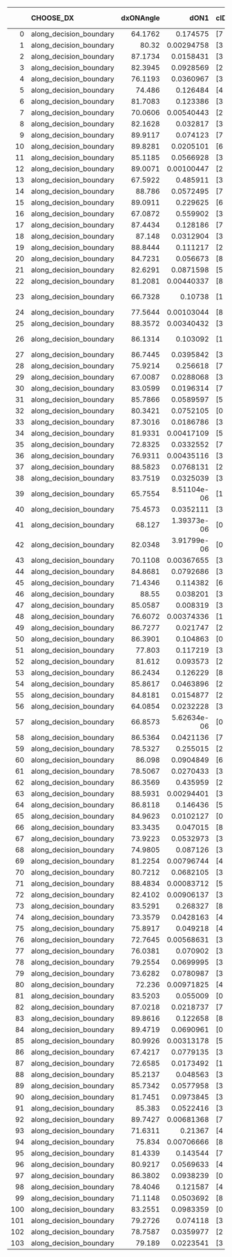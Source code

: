 |     | CHOOSE_DX               |   dxONAngle |        dON1 | cIDON1   |   dON_patch_1 |   nTON |         dON |   dxOFFAngle |       dOFF1 | cIDOFF1   |   dOFF_patch_1 |   nTOFF |        dOFF | SUCCESS   |   nExp |   dual_point_id |   subpoint_time_seconds |   total_execution_time |       logp |       dOFF/dON | Vote dOFF>dON   |
|----:|:------------------------|------------:|------------:|:---------|--------------:|-------:|------------:|-------------:|------------:|:----------|---------------:|--------:|------------:|:----------|-------:|----------------:|------------------------:|-----------------------:|-----------:|---------------:|:----------------|
|   0 | along_decision_boundary |     64.1762 | 0.174575    | [7 9]    |   0.174575    |      1 | 0.174575    |      77.481  | 0.0588618   | [7 9]     |    0.0588618   |       1 | 0.0588618   | False     |      1 |               1 |                0.855438 |                1.90053 |  0         |    0.337172    | False           |
|   1 | along_decision_boundary |     80.32   | 0.00294758  | [3 7]    |   0.00294758  |      1 | 0.00294758  |      85.2081 | 0.0471914   | [3 7]     |    0.0471914   |       1 | 0.0471914   | True      |      2 |               2 |                1.07176  |                3.03814 | -0.5       |   16.0102      | True            |
|   2 | along_decision_boundary |     87.1734 | 0.0158431   | [3 8]    |   0.0158431   |      1 | 0.0158431   |      89.8894 | 0.00272131  | [3 8]     |    0.00272131  |       1 | 0.00272131  | False     |      3 |               5 |                1.06612  |                5.17217 | -0         |    0.171766    | False           |
|   3 | along_decision_boundary |     82.3945 | 0.0928569   | [2 5]    |   0.0928569   |      1 | 0.0928569   |      89.8919 | 0.0110508   | [2 5]     |    0.0110508   |       1 | 0.0110508   | False     |      4 |               6 |                0.75596  |                5.99001 | -0.166667  |    0.119009    | False           |
|   4 | along_decision_boundary |     76.1193 | 0.0360967   | [3 8]    |   0.0360967   |      1 | 0.0360967   |      84.9499 | 0.284659    | [3 8]     |    0.284659    |       1 | 0.284659    | True      |      5 |               7 |                0.978316 |                6.99122 | -0.5       |    7.886       | True            |
|   5 | along_decision_boundary |     74.486  | 0.126484    | [4 9]    |   0.126484    |      1 | 0.126484    |      79.2048 | 0.393959    | [4 9]     |    0.393959    |       1 | 0.393959    | True      |      6 |               8 |                0.777502 |                7.84059 | -0.1       |    3.11468     | True            |
|   6 | along_decision_boundary |     81.7083 | 0.123386    | [3 9]    |   0.123386    |      1 | 0.123386    |      88.8176 | 0.299843    | [3 9]     |    0.299843    |       1 | 0.299843    | True      |      7 |               9 |                0.967027 |                8.94139 | -0         |    2.43012     | True            |
|   7 | along_decision_boundary |     70.0606 | 0.00540443  | [2 6]    |   0.00540443  |      1 | 0.00540443  |      71.9111 | 0.0608718   | [2 6]     |    0.0608718   |       1 | 0.0608718   | True      |      8 |              10 |                0.755456 |                9.77357 | -0.0714286 |   11.2633      | True            |
|   8 | along_decision_boundary |     82.1628 | 0.032817    | [3 4]    |   0.032817    |      1 | 0.032817    |      81.5261 | 0.115541    | [3 4]     |    0.115541    |       1 | 0.115541    | True      |      9 |              11 |                0.982815 |               10.9202  | -0.25      |    3.52075     | True            |
|   9 | along_decision_boundary |     89.9117 | 0.074123    | [7 9]    |   0.074123    |      1 | 0.074123    |      88.856  | 0.0224701   | [7 9]     |    0.0224701   |       1 | 0.0224701   | False     |     10 |              12 |                1.49218  |               12.4364  | -0.5       |    0.303147    | False           |
|  10 | along_decision_boundary |     89.8281 | 0.0205101   | [6 7]    |   0.0205101   |      1 | 0.0205101   |      87.3537 | 0.068789    | [6 7]     |    0.068789    |       1 | 0.068789    | True      |     11 |              14 |                1.29958  |               14.7187  | -0.2       |    3.35391     | True            |
|  11 | along_decision_boundary |     85.1185 | 0.0566928   | [3 5]    |   0.0566928   |      1 | 0.0566928   |      87.21   | 0.116888    | [3 5]     |    0.116888    |       1 | 0.116888    | True      |     12 |              15 |                0.888215 |               15.6722  | -0.409091  |    2.06177     | True            |
|  12 | along_decision_boundary |     89.0071 | 0.00100447  | [2 3]    |   0.00100447  |      1 | 0.00100447  |      86.1337 | 0.133529    | [2 3]     |    0.133529    |       1 | 0.133529    | True      |     13 |              16 |                0.892064 |               16.6444  | -0.666667  |  132.934       | True            |
|  13 | along_decision_boundary |     67.5922 | 0.485911    | [3 6]    |   0.485911    |      1 | 0.485911    |      76.2721 | 0.0902963   | [3 6]     |    0.0902963   |       1 | 0.0902963   | False     |     14 |              17 |                0.993508 |               17.7326  | -0.961538  |    0.185829    | False           |
|  14 | along_decision_boundary |     88.786  | 0.0572495   | [7 9]    |   0.0572495   |      1 | 0.0572495   |      89.0487 | 0.110376    | [7 9]     |    0.110376    |       1 | 0.110376    | True      |     15 |              18 |                0.834838 |               18.606   | -0.571429  |    1.92797     | True            |
|  15 | along_decision_boundary |     89.0911 | 0.229625    | [6 9]    |   0.229625    |      1 | 0.229625    |      80.8397 | 0.119217    | [6 9]     |    0.119217    |       1 | 0.119217    | False     |     16 |              19 |                1.10494  |               19.7551  | -0.833333  |    0.519181    | False           |
|  16 | along_decision_boundary |     67.0872 | 0.559902    | [3 5]    |   0.559902    |      1 | 0.559902    |      74.9988 | 0.0560385   | [3 5]     |    0.0560385   |       1 | 0.0560385   | False     |     17 |              20 |                0.973369 |               20.8263  | -0.5       |    0.100086    | False           |
|  17 | along_decision_boundary |     87.4434 | 0.128186    | [7 9]    |   0.128186    |      1 | 0.128186    |      86.8735 | 0.0700589   | [7 9]     |    0.0700589   |       1 | 0.0700589   | False     |     18 |              21 |                0.9765   |               21.8705  | -0.264706  |    0.546541    | False           |
|  18 | along_decision_boundary |     87.148  | 0.0312904   | [3 9]    |   0.0312904   |      1 | 0.0312904   |      87.7775 | 0.00659546  | [3 9]     |    0.00659546  |       1 | 0.00659546  | False     |     19 |              22 |                0.770853 |               22.6801  | -0.111111  |    0.210782    | False           |
|  19 | along_decision_boundary |     88.8444 | 0.111217    | [2 5]    |   0.111217    |      1 | 0.111217    |      89.2718 | 0.0544467   | [2 5]     |    0.0544467   |       1 | 0.0544467   | False     |     20 |              23 |                0.940896 |               23.8638  | -0.0263158 |    0.489553    | False           |
|  20 | along_decision_boundary |     84.7231 | 0.056673    | [8 9]    |   0.056673    |      1 | 0.056673    |      85.3948 | 0.111072    | [8 9]     |    0.111072    |       1 | 0.111072    | True      |     21 |              24 |                0.993632 |               25.2293  | -0         |    1.95988     | True            |
|  21 | along_decision_boundary |     82.6291 | 0.0871598   | [5 9]    |   0.0871598   |      1 | 0.0871598   |      81.2954 | 0.158276    | [5 9]     |    0.158276    |       1 | 0.158276    | True      |     22 |              25 |                0.722917 |               26.1807  | -0.0238095 |    1.81593     | True            |
|  22 | along_decision_boundary |     81.2081 | 0.00440337  | [8 9]    |   0.00440337  |      1 | 0.00440337  |      86.8165 | 0.158793    | [8 9]     |    0.158793    |       1 | 0.158793    | True      |     23 |              27 |                1.04133  |               28.1694  | -0.0909091 |   36.0618      | True            |
|  23 | along_decision_boundary |     66.7328 | 0.10738     | [1 9]    |   0.10738     |      1 | 0.10738     |      75.8768 | 6.00169e-06 | [1 9]     |    6.00169e-06 |       1 | 6.00169e-06 | False     |     24 |              28 |                0.926352 |               29.1606  | -0.195652  |    5.5892e-05  | False           |
|  24 | along_decision_boundary |     77.5644 | 0.00103044  | [8 9]    |   0.00103044  |      1 | 0.00103044  |      84.9254 | 0.0016718   | [8 9]     |    0.0016718   |       1 | 0.0016718   | True      |     25 |              29 |                0.807274 |               30.0528  | -0.0833333 |    1.62242     | True            |
|  25 | along_decision_boundary |     88.3572 | 0.00340432  | [3 9]    |   0.00340432  |      1 | 0.00340432  |      89.6062 | 0.0438387   | [3 9]     |    0.0438387   |       1 | 0.0438387   | True      |     26 |              30 |                0.760731 |               30.8613  | -0.18      |   12.8774      | True            |
|  26 | along_decision_boundary |     86.1314 | 0.103092    | [1 8]    |   0.103092    |      1 | 0.103092    |      86.6891 | 1.23078e-05 | [1 8]     |    1.23078e-05 |       1 | 1.23078e-05 | False     |     27 |              31 |                0.881663 |               31.7985  | -0.307692  |    0.000119386 | False           |
|  27 | along_decision_boundary |     86.7445 | 0.0395842   | [3 9]    |   0.0395842   |      1 | 0.0395842   |      88.3841 | 0.145824    | [3 9]     |    0.145824    |       1 | 0.145824    | True      |     28 |              32 |                1.00168  |               33.0313  | -0.166667  |    3.6839      | True            |
|  28 | along_decision_boundary |     75.9214 | 0.256618    | [7 9]    |   0.256618    |      1 | 0.256618    |      81.576  | 0.178279    | [7 9]     |    0.178279    |       1 | 0.178279    | False     |     29 |              33 |                1.07008  |               34.3268  | -0.285714  |    0.694723    | False           |
|  29 | along_decision_boundary |     67.0087 | 0.0288068   | [3 9]    |   0.0288068   |      1 | 0.0288068   |      81.034  | 0.0444651   | [3 9]     |    0.0444651   |       1 | 0.0444651   | True      |     30 |              34 |                0.911138 |               35.419   | -0.155172  |    1.54356     | True            |
|  30 | along_decision_boundary |     83.0599 | 0.0196314   | [7 9]    |   0.0196314   |      1 | 0.0196314   |      82.6206 | 0.0750944   | [7 9]     |    0.0750944   |       1 | 0.0750944   | True      |     31 |              35 |                0.888956 |               36.3911  | -0.266667  |    3.82521     | True            |
|  31 | along_decision_boundary |     85.7866 | 0.0589597   | [5 6]    |   0.0589597   |      1 | 0.0589597   |      86.9255 | 0.0211011   | [5 6]     |    0.0211011   |       1 | 0.0211011   | False     |     32 |              36 |                0.62242  |               37.1182  | -0.403226  |    0.35789     | False           |
|  32 | along_decision_boundary |     80.3421 | 0.0752105   | [0 1]    |   0.0752105   |      1 | 0.0752105   |      80.0902 | 0.0108715   | [0 1]     |    0.0108715   |       1 | 0.0108715   | False     |     33 |              37 |                0.709607 |               37.9342  | -0.25      |    0.144548    | False           |
|  33 | along_decision_boundary |     87.3016 | 0.0186786   | [3 7]    |   0.0186786   |      1 | 0.0186786   |      86.8397 | 0.0323582   | [3 7]     |    0.0323582   |       1 | 0.0323582   | True      |     34 |              38 |                1.08148  |               39.1646  | -0.136364  |    1.73237     | True            |
|  34 | along_decision_boundary |     81.9331 | 0.00417109  | [5 7]    |   0.00417109  |      1 | 0.00417109  |      86.1992 | 0.141389    | [5 7]     |    0.141389    |       1 | 0.141389    | True      |     35 |              39 |                0.988327 |               40.3106  | -0.235294  |   33.8975      | True            |
|  35 | along_decision_boundary |     72.8325 | 0.0332552   | [7 9]    |   0.0332552   |      1 | 0.0332552   |      82.504  | 0.269443    | [7 9]     |    0.269443    |       1 | 0.269443    | True      |     36 |              40 |                1.04086  |               41.5151  | -0.357143  |    8.10227     | True            |
|  36 | along_decision_boundary |     76.9311 | 0.00435116  | [3 7]    |   0.00435116  |      1 | 0.00435116  |      85.5724 | 0.0843126   | [3 7]     |    0.0843126   |       1 | 0.0843126   | True      |     37 |              41 |                0.771646 |               42.3705  | -0.5       |   19.3771      | True            |
|  37 | along_decision_boundary |     88.5823 | 0.0768131   | [2 3]    |   0.0768131   |      1 | 0.0768131   |      86.9968 | 0.0632563   | [2 3]     |    0.0632563   |       1 | 0.0632563   | False     |     38 |              42 |                0.75707  |               43.3004  | -0.662162  |    0.82351     | False           |
|  38 | along_decision_boundary |     83.7519 | 0.0325039   | [3 6]    |   0.0325039   |      1 | 0.0325039   |      87.2174 | 0.0728413   | [3 6]     |    0.0728413   |       1 | 0.0728413   | True      |     39 |              43 |                1.3147   |               44.6482  | -0.473684  |    2.241       | True            |
|  39 | along_decision_boundary |     65.7554 | 8.51104e-06 | [1 8]    |   8.51104e-06 |      1 | 8.51104e-06 |      82.3189 | 0.011607    | [0 8]     |    0.011607    |       1 | 0.011607    | True      |     40 |              44 |                0.654691 |               45.4914  | -0.628205  | 1363.75        | True            |
|  40 | along_decision_boundary |     75.4573 | 0.0352111   | [3 6]    |   0.0352111   |      1 | 0.0352111   |      81.082  | 0.250685    | [3 6]     |    0.250685    |       1 | 0.250685    | True      |     41 |              45 |                1.20088  |               46.8363  | -0.8       |    7.11948     | True            |
|  41 | along_decision_boundary |     68.127  | 1.39373e-06 | [0 4]    |   1.39373e-06 |      1 | 1.39373e-06 |      77.686  | 0.00807881  | [0 4]     |    0.00807881  |       1 | 0.00807881  | True      |     42 |              46 |                0.689915 |               47.6617  | -0.987805  | 5796.55        | True            |
|  42 | along_decision_boundary |     82.0348 | 3.91799e-06 | [0 9]    |   3.91799e-06 |      1 | 3.91799e-06 |      84.2632 | 0.00239833  | [1 9]     |    0.00239833  |       1 | 0.00239833  | True      |     43 |              47 |                0.937971 |               48.6636  | -1.19048   |  612.133       | True            |
|  43 | along_decision_boundary |     70.1108 | 0.00367655  | [3 6]    |   0.00367655  |      1 | 0.00367655  |      77.3077 | 0.0709683   | [3 6]     |    0.0709683   |       1 | 0.0709683   | True      |     44 |              48 |                0.923473 |               49.673   | -1.40698   |   19.303       | True            |
|  44 | along_decision_boundary |     84.8681 | 0.0792686   | [3 4]    |   0.0792686   |      1 | 0.0792686   |      87.0146 | 0.0484316   | [3 4]     |    0.0484316   |       1 | 0.0484316   | False     |     45 |              49 |                0.815271 |               50.8448  | -1.63636   |    0.610981    | False           |
|  45 | along_decision_boundary |     71.4346 | 0.114382    | [6 9]    |   0.114382    |      1 | 0.114382    |      84.1523 | 0.106609    | [6 9]     |    0.106609    |       1 | 0.106609    | False     |     46 |              50 |                1.29347  |               52.1801  | -1.34444   |    0.932044    | False           |
|  46 | along_decision_boundary |     88.55   | 0.038201    | [3 6]    |   0.038201    |      1 | 0.038201    |      82.9988 | 0.270091    | [3 6]     |    0.270091    |       1 | 0.270091    | True      |     47 |              51 |                0.878015 |               53.4496  | -1.08696   |    7.07025     | True            |
|  47 | along_decision_boundary |     85.0587 | 0.008319    | [3 7]    |   0.008319    |      1 | 0.008319    |      89.7702 | 0.034294    | [3 7]     |    0.034294    |       1 | 0.034294    | True      |     48 |              52 |                0.642152 |               54.4079  | -1.28723   |    4.12237     | True            |
|  48 | along_decision_boundary |     76.6072 | 0.00374336  | [1 2]    |   0.00374336  |      1 | 0.00374336  |      72.8477 | 0.00740418  | [0 2]     |    0.00740418  |       1 | 0.00740418  | True      |     49 |              53 |                0.816015 |               55.375   | -1.5       |    1.97795     | True            |
|  49 | along_decision_boundary |     86.7277 | 0.021747    | [2 8]    |   0.021747    |      1 | 0.021747    |      88.5127 | 0.0353902   | [2 8]     |    0.0353902   |       1 | 0.0353902   | True      |     50 |              54 |                0.756707 |               56.2825  | -1.72449   |    1.62736     | True            |
|  50 | along_decision_boundary |     86.3901 | 0.104863    | [0 1]    |   0.104863    |      1 | 0.104863    |      87.9458 | 0.0249197   | [0 1]     |    0.0249197   |       1 | 0.0249197   | False     |     51 |              55 |                0.789058 |               57.1394  | -1.96      |    0.23764     | False           |
|  51 | along_decision_boundary |     77.803  | 0.117219    | [3 7]    |   0.117219    |      1 | 0.117219    |      84.7421 | 0.0944181   | [3 7]     |    0.0944181   |       1 | 0.0944181   | False     |     52 |              56 |                0.976851 |               58.1691  | -1.65686   |    0.805483    | False           |
|  52 | along_decision_boundary |     81.612  | 0.093573    | [2 7]    |   0.093573    |      1 | 0.093573    |      82.087  | 0.267434    | [2 7]     |    0.267434    |       1 | 0.267434    | True      |     53 |              57 |                1.63678  |               59.9895  | -1.38462   |    2.85803     | True            |
|  53 | along_decision_boundary |     86.2434 | 0.126229    | [8 9]    |   0.126229    |      1 | 0.126229    |      87.094  | 0.00182539  | [8 9]     |    0.00182539  |       1 | 0.00182539  | False     |     54 |              58 |                0.689852 |               60.8013  | -1.59434   |    0.014461    | False           |
|  54 | along_decision_boundary |     85.8617 | 0.0463896   | [2 7]    |   0.0463896   |      1 | 0.0463896   |      86.0897 | 0.0591667   | [2 7]     |    0.0591667   |       1 | 0.0591667   | True      |     55 |              59 |                1.02577  |               61.878   | -1.33333   |    1.27543     | True            |
|  55 | along_decision_boundary |     84.8181 | 0.0154877   | [2 7]    |   0.0154877   |      1 | 0.0154877   |      82.3517 | 0.0227449   | [2 7]     |    0.0227449   |       1 | 0.0227449   | True      |     56 |              60 |                0.799891 |               62.7858  | -1.53636   |    1.46858     | True            |
|  56 | along_decision_boundary |     64.0854 | 0.0232228   | [3 5]    |   0.0232228   |      1 | 0.0232228   |      80.118  | 0.0178065   | [3 5]     |    0.0178065   |       1 | 0.0178065   | False     |     57 |              61 |                0.769356 |               63.6118  | -1.75      |    0.766768    | False           |
|  57 | along_decision_boundary |     66.8573 | 5.62634e-06 | [0 8]    |   5.62634e-06 |      1 | 5.62634e-06 |      84.025  | 0.0273746   | [1 8]     |    0.0273746   |       1 | 0.0273746   | True      |     58 |              62 |                1.14759  |               64.9819  | -1.48246   | 4865.44        | True            |
|  58 | along_decision_boundary |     86.5364 | 0.0421136   | [7 9]    |   0.0421136   |      1 | 0.0421136   |      80.355  | 0.036937    | [7 9]     |    0.036937    |       1 | 0.036937    | False     |     59 |              63 |                0.837265 |               65.9466  | -1.68966   |    0.877081    | False           |
|  59 | along_decision_boundary |     78.5327 | 0.255015    | [2 3]    |   0.255015    |      1 | 0.255015    |      85.4051 | 0.00088494  | [2 3]     |    0.00088494  |       1 | 0.00088494  | False     |     60 |              64 |                0.94424  |               66.9517  | -1.4322    |    0.00347015  | False           |
|  60 | along_decision_boundary |     86.098  | 0.0904849   | [6 9]    |   0.0904849   |      1 | 0.0904849   |      86.0776 | 0.0656293   | [6 9]     |    0.0656293   |       1 | 0.0656293   | False     |     61 |              65 |                0.865177 |               67.8558  | -1.2       |    0.725307    | False           |
|  61 | along_decision_boundary |     78.5067 | 0.0270433   | [3 9]    |   0.0270433   |      1 | 0.0270433   |      78.559  | 0.151466    | [3 9]     |    0.151466    |       1 | 0.151466    | True      |     62 |              66 |                0.71583  |               68.5938  | -0.991803  |    5.60086     | True            |
|  62 | along_decision_boundary |     86.3569 | 0.435959    | [2 8]    |   0.435959    |      1 | 0.435959    |      85.1567 | 0.165218    | [2 8]     |    0.165218    |       1 | 0.165218    | False     |     63 |              67 |                1.26299  |               69.9005  | -1.16129   |    0.378976    | False           |
|  63 | along_decision_boundary |     88.5931 | 0.00294401  | [3 5]    |   0.00294401  |      1 | 0.00294401  |      86.9898 | 0.0869657   | [3 5]     |    0.0869657   |       1 | 0.0869657   | True      |     64 |              68 |                0.762906 |               70.8121  | -0.960317  |   29.5399      | True            |
|  64 | along_decision_boundary |     86.8118 | 0.146436    | [5 6]    |   0.146436    |      1 | 0.146436    |      84.62   | 0.205704    | [5 6]     |    0.205704    |       1 | 0.205704    | True      |     65 |              69 |                1.1207   |               72.0229  | -1.125     |    1.40474     | True            |
|  65 | along_decision_boundary |     84.9623 | 0.0102127   | [0 1]    |   0.0102127   |      1 | 0.0102127   |      89.14   | 0.220844    | [0 1]     |    0.220844    |       1 | 0.220844    | True      |     66 |              70 |                0.714699 |               72.8096  | -1.3       |   21.6245      | True            |
|  66 | along_decision_boundary |     83.3435 | 0.047015    | [8 9]    |   0.047015    |      1 | 0.047015    |      88.3462 | 0.12336     | [8 9]     |    0.12336     |       1 | 0.12336     | True      |     67 |              71 |                0.900446 |               73.8963  | -1.48485   |    2.62384     | True            |
|  67 | along_decision_boundary |     73.9223 | 0.0532973   | [3 7]    |   0.0532973   |      1 | 0.0532973   |      83.2468 | 0.0334562   | [3 7]     |    0.0334562   |       1 | 0.0334562   | False     |     68 |              72 |                0.704928 |               74.7474  | -1.6791    |    0.627729    | False           |
|  68 | along_decision_boundary |     74.9805 | 0.087126    | [3 6]    |   0.087126    |      1 | 0.087126    |      81.2683 | 0.0989678   | [3 6]     |    0.0989678   |       1 | 0.0989678   | True      |     69 |              73 |                1.15503  |               75.9654  | -1.44118   |    1.13592     | True            |
|  69 | along_decision_boundary |     81.2254 | 0.00796744  | [4 8]    |   0.00796744  |      1 | 0.00796744  |      81.3275 | 0.178112    | [4 8]     |    0.178112    |       1 | 0.178112    | True      |     70 |              74 |                0.979949 |               77.0152  | -1.63043   |   22.355       | True            |
|  70 | along_decision_boundary |     80.7212 | 0.0682105   | [3 5]    |   0.0682105   |      1 | 0.0682105   |      78.5911 | 0.0412571   | [3 5]     |    0.0412571   |       1 | 0.0412571   | False     |     71 |              75 |                0.708458 |               77.8807  | -1.82857   |    0.60485     | False           |
|  71 | along_decision_boundary |     88.4834 | 0.00083712  | [5 7]    |   0.00083712  |      1 | 0.00083712  |      81.7242 | 0.0918609   | [5 7]     |    0.0918609   |       1 | 0.0918609   | True      |     72 |              76 |                1.34628  |               79.2757  | -1.58451   |  109.734       | True            |
|  72 | along_decision_boundary |     82.4102 | 0.00906137  | [3 7]    |   0.00906137  |      1 | 0.00906137  |      89.4459 | 0.0431995   | [3 7]     |    0.0431995   |       1 | 0.0431995   | True      |     73 |              77 |                0.745351 |               80.1269  | -1.77778   |    4.76743     | True            |
|  73 | along_decision_boundary |     83.5291 | 0.268327    | [8 9]    |   0.268327    |      1 | 0.268327    |      89.5392 | 0.0563253   | [8 9]     |    0.0563253   |       1 | 0.0563253   | False     |     74 |              78 |                1.32725  |               81.4967  | -1.97945   |    0.209913    | False           |
|  74 | along_decision_boundary |     73.3579 | 0.0428163   | [4 5]    |   0.0428163   |      1 | 0.0428163   |      84.5681 | 0.0533542   | [4 5]     |    0.0533542   |       1 | 0.0533542   | True      |     75 |              79 |                0.947447 |               82.541   | -1.72973   |    1.24612     | True            |
|  75 | along_decision_boundary |     75.8917 | 0.049218    | [4 5]    |   0.049218    |      1 | 0.049218    |      89.3678 | 0.0056984   | [4 5]     |    0.0056984   |       1 | 0.0056984   | False     |     76 |              80 |                0.783352 |               83.3704  | -1.92667   |    0.115779    | False           |
|  76 | along_decision_boundary |     72.7645 | 0.00568631  | [3 7]    |   0.00568631  |      1 | 0.00568631  |      76.2034 | 0.0553864   | [3 7]     |    0.0553864   |       1 | 0.0553864   | True      |     77 |              81 |                0.984923 |               84.4142  | -1.68421   |    9.74031     | True            |
|  77 | along_decision_boundary |     76.0381 | 0.070902    | [3 7]    |   0.070902    |      1 | 0.070902    |      78.2095 | 0.159998    | [3 7]     |    0.159998    |       1 | 0.159998    | True      |     78 |              82 |                1.49702  |               85.9212  | -1.87662   |    2.25661     | True            |
|  78 | along_decision_boundary |     79.2554 | 0.0699995   | [3 4]    |   0.0699995   |      1 | 0.0699995   |      85.0753 | 0.0267167   | [3 4]     |    0.0267167   |       1 | 0.0267167   | False     |     79 |              83 |                1.03286  |               86.9936  | -2.07692   |    0.38167     | False           |
|  79 | along_decision_boundary |     73.6282 | 0.0780987   | [3 9]    |   0.0780987   |      1 | 0.0780987   |      74.8255 | 0.130357    | [3 9]     |    0.130357    |       1 | 0.130357    | True      |     80 |              84 |                1.03957  |               88.1849  | -1.82911   |    1.66913     | True            |
|  80 | along_decision_boundary |     72.236  | 0.00971825  | [4 7]    |   0.00971825  |      1 | 0.00971825  |      79.5854 | 0.088258    | [4 7]     |    0.088258    |       1 | 0.088258    | True      |     81 |              85 |                0.912296 |               89.2361  | -2.025     |    9.08168     | True            |
|  81 | along_decision_boundary |     83.5203 | 0.055009    | [0 8]    |   0.055009    |      1 | 0.055009    |      86.8782 | 0.00210424  | [1 8]     |    0.00210424  |       1 | 0.00210424  | False     |     82 |              86 |                0.832853 |               90.1088  | -2.2284    |    0.0382527   | False           |
|  82 | along_decision_boundary |     87.0218 | 0.0218737   | [7 9]    |   0.0218737   |      1 | 0.0218737   |      89.1201 | 0.0404687   | [7 9]     |    0.0404687   |       1 | 0.0404687   | True      |     83 |              87 |                0.8521   |               91.2362  | -1.97561   |    1.85011     | True            |
|  83 | along_decision_boundary |     89.8616 | 0.122658    | [8 9]    |   0.122658    |      1 | 0.122658    |      86.3185 | 0.0424988   | [8 9]     |    0.0424988   |       1 | 0.0424988   | False     |     84 |              88 |                0.710032 |               92.025   | -2.1747    |    0.346483    | False           |
|  84 | along_decision_boundary |     89.4719 | 0.0690961   | [0 1]    |   0.0690961   |      1 | 0.0690961   |      88.6233 | 0.0363006   | [0 1]     |    0.0363006   |       1 | 0.0363006   | False     |     85 |              89 |                0.814987 |               92.9285  | -1.92857   |    0.525363    | False           |
|  85 | along_decision_boundary |     80.9926 | 0.00313178  | [5 6]    |   0.00313178  |      1 | 0.00313178  |      87.1143 | 0.293402    | [5 6]     |    0.293402    |       1 | 0.293402    | True      |     86 |              90 |                1.09693  |               94.1756  | -1.7       |   93.6854      | True            |
|  86 | along_decision_boundary |     67.4217 | 0.0779135   | [3 5]    |   0.0779135   |      1 | 0.0779135   |      79.1029 | 0.00845147  | [3 5]     |    0.00845147  |       1 | 0.00845147  | False     |     87 |              91 |                0.911171 |               95.1619  | -1.88372   |    0.108472    | False           |
|  87 | along_decision_boundary |     72.6585 | 0.0173492   | [1 5]    |   0.0173492   |      1 | 0.0173492   |      83.934  | 3.2517e-06  | [1 5]     |    3.2517e-06  |       1 | 3.2517e-06  | False     |     88 |              92 |                0.820206 |               96.0311  | -1.66092   |    0.000187426 | False           |
|  88 | along_decision_boundary |     85.2137 | 0.048563    | [3 7]    |   0.048563    |      1 | 0.048563    |      87.4033 | 0.108903    | [3 7]     |    0.108903    |       1 | 0.108903    | True      |     89 |              93 |                0.736491 |               96.903   | -1.45455   |    2.24251     | True            |
|  89 | along_decision_boundary |     85.7342 | 0.0577958   | [3 4]    |   0.0577958   |      1 | 0.0577958   |      88.2545 | 0.0830752   | [3 4]     |    0.0830752   |       1 | 0.0830752   | True      |     90 |              94 |                0.787838 |               97.7309  | -1.6236    |    1.43739     | True            |
|  90 | along_decision_boundary |     81.7451 | 0.0973845   | [3 7]    |   0.0973845   |      1 | 0.0973845   |      84.2133 | 0.121923    | [3 7]     |    0.121923    |       1 | 0.121923    | True      |     91 |              95 |                1.17243  |               99.0159  | -1.8       |    1.25198     | True            |
|  91 | along_decision_boundary |     85.383  | 0.0522416   | [3 8]    |   0.0522416   |      1 | 0.0522416   |      87.6891 | 0.147143    | [3 8]     |    0.147143    |       1 | 0.147143    | True      |     92 |              96 |                0.778099 |               99.8939  | -1.98352   |    2.81659     | True            |
|  92 | along_decision_boundary |     89.7427 | 0.00681368  | [7 9]    |   0.00681368  |      1 | 0.00681368  |      88.8736 | 0.118554    | [7 9]     |    0.118554    |       1 | 0.118554    | True      |     93 |              97 |                0.86297  |              100.816   | -2.17391   |   17.3994      | True            |
|  93 | along_decision_boundary |     71.6311 | 0.21367     | [4 9]    |   0.21367     |      1 | 0.21367     |      75.7482 | 0.456723    | [4 9]     |    0.456723    |       1 | 0.456723    | True      |     94 |              98 |                1.91091  |              102.793   | -2.37097   |    2.13751     | True            |
|  94 | along_decision_boundary |     75.834  | 0.00706666  | [8 9]    |   0.00706666  |      1 | 0.00706666  |      81.2437 | 0.0495696   | [8 9]     |    0.0495696   |       1 | 0.0495696   | True      |     95 |              99 |                0.757518 |              103.592   | -2.57447   |    7.01458     | True            |
|  95 | along_decision_boundary |     81.4339 | 0.143544    | [7 9]    |   0.143544    |      1 | 0.143544    |      85.9517 | 0.147997    | [7 9]     |    0.147997    |       1 | 0.147997    | True      |     96 |             100 |                0.836176 |              104.511   | -2.78421   |    1.03102     | True            |
|  96 | along_decision_boundary |     80.9217 | 0.0569633   | [4 8]    |   0.0569633   |      1 | 0.0569633   |      82.5108 | 0.0937973   | [4 8]     |    0.0937973   |       1 | 0.0937973   | True      |     97 |             101 |                0.775959 |              105.355   | -3         |    1.64663     | True            |
|  97 | along_decision_boundary |     86.3802 | 0.0938239   | [0 1]    |   0.0938239   |      1 | 0.0938239   |      88.3552 | 0.228509    | [0 1]     |    0.228509    |       1 | 0.228509    | True      |     98 |             102 |                1.01099  |              106.411   | -3.22165   |    2.43551     | True            |
|  98 | along_decision_boundary |     78.4046 | 0.121587    | [4 8]    |   0.121587    |      1 | 0.121587    |      87.1266 | 0.0235999   | [4 8]     |    0.0235999   |       1 | 0.0235999   | False     |     99 |             103 |                0.742978 |              107.213   | -3.44898   |    0.194099    | False           |
|  99 | along_decision_boundary |     71.1148 | 0.0503692   | [8 9]    |   0.0503692   |      1 | 0.0503692   |      77.6215 | 0.347962    | [8 9]     |    0.347962    |       1 | 0.347962    | True      |    100 |             104 |                0.999445 |              108.351   | -3.15657   |    6.90824     | True            |
| 100 | along_decision_boundary |     83.2551 | 0.0983359   | [0 1]    |   0.0983359   |      1 | 0.0983359   |      86.2021 | 0.0242579   | [0 1]     |    0.0242579   |       1 | 0.0242579   | False     |    101 |             105 |                0.731176 |              109.234   | -3.38      |    0.246684    | False           |
| 101 | along_decision_boundary |     79.2726 | 0.074118    | [3 8]    |   0.074118    |      1 | 0.074118    |      77.6014 | 0.0901339   | [3 8]     |    0.0901339   |       1 | 0.0901339   | True      |    102 |             106 |                0.739144 |              110.126   | -3.09406   |    1.21609     | True            |
| 102 | along_decision_boundary |     78.7587 | 0.0359977   | [2 5]    |   0.0359977   |      1 | 0.0359977   |      80.2427 | 0.644004    | [2 5]     |    0.644004    |       1 | 0.644004    | True      |    103 |             107 |                1.40086  |              111.582   | -3.31373   |   17.8901      | True            |
| 103 | along_decision_boundary |     79.189  | 0.0223541   | [3 5]    |   0.0223541   |      1 | 0.0223541   |      86.1642 | 0.337947    | [3 5]     |    0.337947    |       1 | 0.337947    | True      |    104 |             108 |                1.06569  |              112.766   | -3.53883   |   15.1179      | True            |